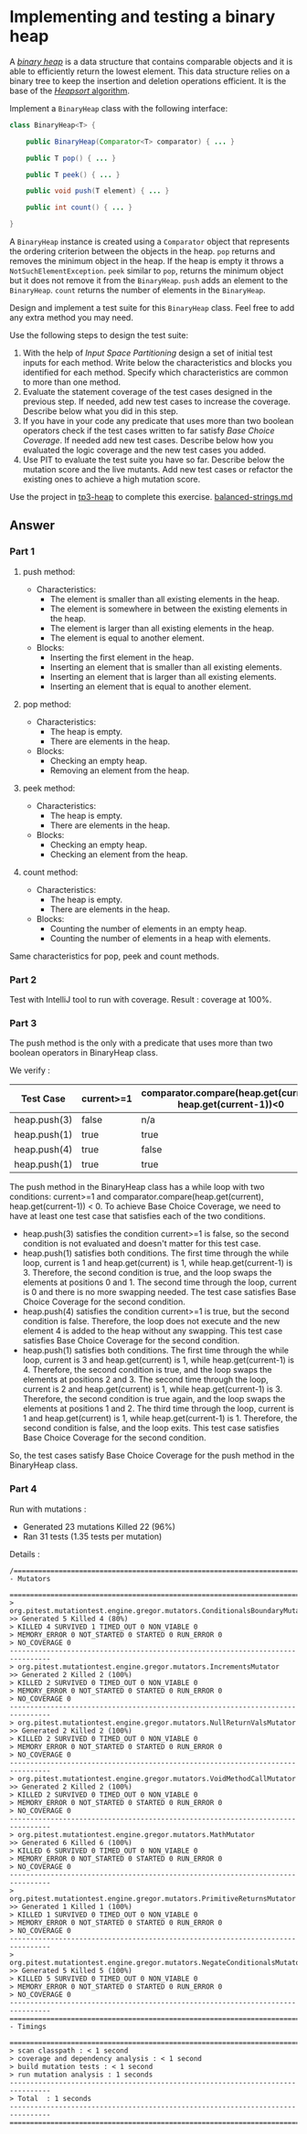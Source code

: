 # Implementing and testing a binary heap

A [*binary heap*](https://en.wikipedia.org/wiki/Binary_heap) is a data structure that contains comparable objects and it is able to efficiently return the lowest element.
This data structure relies on a binary tree to keep the insertion and deletion operations efficient. It is the base of the [*Heapsort* algorithm](https://en.wikipedia.org/wiki/Heapsort).

Implement a `BinaryHeap` class with the following interface:

```java
class BinaryHeap<T> {

    public BinaryHeap(Comparator<T> comparator) { ... }

    public T pop() { ... }

    public T peek() { ... }

    public void push(T element) { ... }

    public int count() { ... }

}
```

A `BinaryHeap` instance is created using a `Comparator` object that represents the ordering criterion between the objects in the heap.
`pop` returns and removes the minimum object in the heap. If the heap is empty it throws a `NotSuchElementException`.
`peek` similar to `pop`, returns the minimum object but it does not remove it from the `BinaryHeap`.
`push` adds an element to the `BinaryHeap`.
`count` returns the number of elements in the `BinaryHeap`.

Design and implement a test suite for this `BinaryHeap` class.
Feel free to add any extra method you may need.

Use the following steps to design the test suite:

1. With the help of *Input Space Partitioning* design a set of initial test inputs for each method. Write below the characteristics and blocks you identified for each method. Specify which characteristics are common to more than one method.
2. Evaluate the statement coverage of the test cases designed in the previous step. If needed, add new test cases to increase the coverage. Describe below what you did in this step.
3. If you have in your code any predicate that uses more than two boolean operators check if the test cases written to far satisfy *Base Choice Coverage*. If needed add new test cases. Describe below how you evaluated the logic coverage and the new test cases you added.
4. Use PIT to evaluate the test suite you have so far. Describe below the mutation score and the live mutants. Add new test cases or refactor the existing ones to achieve a high mutation score.

Use the project in [tp3-heap](../code/tp3-heap) to complete this exercise.
[balanced-strings.md](balanced-strings.md)
## Answer

### Part 1

1) push method:
   - Characteristics:
     - The element is smaller than all existing elements in the heap.
     - The element is somewhere in between the existing elements in the heap.
     - The element is larger than all existing elements in the heap.
     - The element is equal to another element.
   - Blocks:
     - Inserting the first element in the heap.
     - Inserting an element that is smaller than all existing elements.
     - Inserting an element that is larger than all existing elements.
     - Inserting an element that is equal to another element.

2) pop method:
   - Characteristics:
     - The heap is empty.
     - There are elements in the heap.
   - Blocks:
     - Checking an empty heap.
     - Removing an element from the heap.

3) peek method:
   - Characteristics:
     - The heap is empty.
     - There are elements in the heap.
   - Blocks:
     - Checking an empty heap.
     - Checking an element from the heap.

4) count method:
   - Characteristics:
     - The heap is empty.
     - There are elements in the heap.
   - Blocks:
     - Counting the number of elements in an empty heap.
     - Counting the number of elements in a heap with elements.

Same characteristics for pop, peek and count methods.


### Part 2

Test with IntelliJ tool to run with coverage.
Result : coverage at 100%.


### Part 3

The push method is the only with a predicate that uses more than two boolean operators in BinaryHeap class.

We verify :

| Test Case    | current>=1 | comparator.compare(heap.get(current), heap.get(current-1))<0 |
|--------------|------------|--------------------------------------------------------------|
| heap.push(3) | false      | n/a                                                          |
| heap.push(1) | true       | true                                                         |
| heap.push(4) | true       | false                                                        |
| heap.push(1) | true       | true                                                         |


The push method in the BinaryHeap class has a while loop with two conditions: current>=1 and comparator.compare(heap.get(current), heap.get(current-1)) < 0. To achieve Base Choice Coverage, we need to have at least one test case that satisfies each of the two conditions.

- heap.push(3) satisfies the condition current>=1 is false, so the second condition is not evaluated and doesn't matter for this test case.
- heap.push(1) satisfies both conditions. The first time through the while loop, current is 1 and heap.get(current) is 1, while heap.get(current-1) is 3. Therefore, the second condition is true, and the loop swaps the elements at positions 0 and 1. The second time through the loop, current is 0 and there is no more swapping needed. The test case satisfies Base Choice Coverage for the second condition.
- heap.push(4) satisfies the condition current>=1 is true, but the second condition is false. Therefore, the loop does not execute and the new element 4 is added to the heap without any swapping. This test case satisfies Base Choice Coverage for the second condition.
- heap.push(1) satisfies both conditions. The first time through the while loop, current is 3 and heap.get(current) is 1, while heap.get(current-1) is 4. Therefore, the second condition is true, and the loop swaps the elements at positions 2 and 3. The second time through the loop, current is 2 and heap.get(current) is 1, while heap.get(current-1) is 3. Therefore, the second condition is true again, and the loop swaps the elements at positions 1 and 2. The third time through the loop, current is 1 and heap.get(current) is 1, while heap.get(current-1) is 1. Therefore, the second condition is false, and the loop exits. This test case satisfies Base Choice Coverage for the second condition.

So, the test cases satisfy Base Choice Coverage for the push method in the BinaryHeap class.


### Part 4

Run with mutations :
- Generated 23 mutations Killed 22 (96%)
- Ran 31 tests (1.35 tests per mutation)

Details :
```
/================================================================================
- Mutators
  ================================================================================
> org.pitest.mutationtest.engine.gregor.mutators.ConditionalsBoundaryMutator
>> Generated 5 Killed 4 (80%)
> KILLED 4 SURVIVED 1 TIMED_OUT 0 NON_VIABLE 0
> MEMORY_ERROR 0 NOT_STARTED 0 STARTED 0 RUN_ERROR 0
> NO_COVERAGE 0
--------------------------------------------------------------------------------
> org.pitest.mutationtest.engine.gregor.mutators.IncrementsMutator
>> Generated 2 Killed 2 (100%)
> KILLED 2 SURVIVED 0 TIMED_OUT 0 NON_VIABLE 0
> MEMORY_ERROR 0 NOT_STARTED 0 STARTED 0 RUN_ERROR 0
> NO_COVERAGE 0
--------------------------------------------------------------------------------
> org.pitest.mutationtest.engine.gregor.mutators.NullReturnValsMutator
>> Generated 2 Killed 2 (100%)
> KILLED 2 SURVIVED 0 TIMED_OUT 0 NON_VIABLE 0
> MEMORY_ERROR 0 NOT_STARTED 0 STARTED 0 RUN_ERROR 0
> NO_COVERAGE 0
--------------------------------------------------------------------------------
> org.pitest.mutationtest.engine.gregor.mutators.VoidMethodCallMutator
>> Generated 2 Killed 2 (100%)
> KILLED 2 SURVIVED 0 TIMED_OUT 0 NON_VIABLE 0
> MEMORY_ERROR 0 NOT_STARTED 0 STARTED 0 RUN_ERROR 0
> NO_COVERAGE 0
--------------------------------------------------------------------------------
> org.pitest.mutationtest.engine.gregor.mutators.MathMutator
>> Generated 6 Killed 6 (100%)
> KILLED 6 SURVIVED 0 TIMED_OUT 0 NON_VIABLE 0
> MEMORY_ERROR 0 NOT_STARTED 0 STARTED 0 RUN_ERROR 0
> NO_COVERAGE 0
--------------------------------------------------------------------------------
> org.pitest.mutationtest.engine.gregor.mutators.PrimitiveReturnsMutator
>> Generated 1 Killed 1 (100%)
> KILLED 1 SURVIVED 0 TIMED_OUT 0 NON_VIABLE 0
> MEMORY_ERROR 0 NOT_STARTED 0 STARTED 0 RUN_ERROR 0
> NO_COVERAGE 0
--------------------------------------------------------------------------------
> org.pitest.mutationtest.engine.gregor.mutators.NegateConditionalsMutator
>> Generated 5 Killed 5 (100%)
> KILLED 5 SURVIVED 0 TIMED_OUT 0 NON_VIABLE 0
> MEMORY_ERROR 0 NOT_STARTED 0 STARTED 0 RUN_ERROR 0
> NO_COVERAGE 0
--------------------------------------------------------------------------------
================================================================================
- Timings
  ================================================================================
> scan classpath : < 1 second
> coverage and dependency analysis : < 1 second
> build mutation tests : < 1 second
> run mutation analysis : 1 seconds
--------------------------------------------------------------------------------
> Total  : 1 seconds
--------------------------------------------------------------------------------
================================================================================
```
